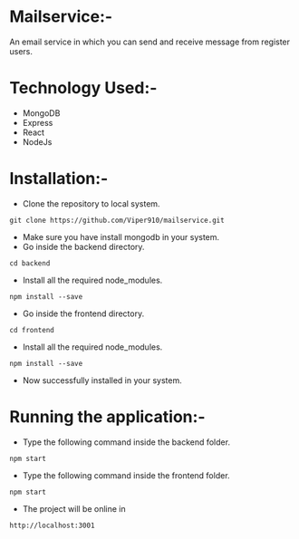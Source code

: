 # Mailservice:-
An email service in which you can send and receive message from register users.

# Technology Used:-
- MongoDB
- Express
- React
- NodeJs

# Installation:-
- Clone the repository to local system.
```
git clone https://github.com/Viper910/mailservice.git
```
- Make sure you have install mongodb in your system.
- Go inside the backend directory.
```
cd backend
```
- Install all the required node_modules.
```
npm install --save
```
- Go inside the frontend directory.
```
cd frontend
```
- Install all the required node_modules.
```
npm install --save
```
- Now successfully installed in your system.

# Running the application:-
- Type the following command inside the backend folder.
```
npm start
```
- Type the following command inside the frontend folder.
```
npm start
```
- The project will be online in 
```
http://localhost:3001
```
